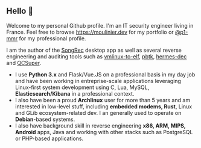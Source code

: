 ## Hello 👋

Welcome to my personal Github profile. I'm an IT security engineer living in France. Feel free to browse https://moulinier.dev for my portfolio or [@p1-mmr](https://github.com/p1-mmr) for my professional profile.

I am the author of the [SongRec](https://github.com/marin-m/SongRec) desktop app as well as several reverse engineering and auditing tools such as [vmlinux-to-elf](https://github.com/marin-m/vmlinux-to-elf), [pbtk](https://github.com/marin-m/pbtk), [hermes-dec](https://github.com/P1sec/hermes-dec) and [QCSuper](https://github.com/P1sec/QCSuper).

* I use __Python 3.x__ and Flask/Vue.JS on a professional basis in my day job and have been working in entreprise-scale applications leveraging Linux-first system development using C, Lua, MySQL, __Elasticsearch/Kibana__ in a professional context.
* I also have been a proud __Archlinux__ user for more than 5 years and am interested in low-level stuff, including __embedded modems, Rust__, Linux and GLib ecosystem-related dev. I an generally used to operate on __Debian__-based systems.
* I also have background skill in reverse engineering __x86, ARM, MIPS, Android__ apps, Java and working with other stacks such as PostgreSQL or PHP-based applications.

<!--
**marin-m/marin-m** is a ✨ _special_ ✨ repository because its `README.md` (this file) appears on your GitHub profile.

Here are some ideas to get you started:

- 🔭 I’m currently working on ...
- 🌱 I’m currently learning ...
- 👯 I’m looking to collaborate on ...
- 🤔 I’m looking for help with ...
- 💬 Ask me about ...
- 📫 How to reach me: ...
- 😄 Pronouns: ...
- ⚡ Fun fact: ...
-->

